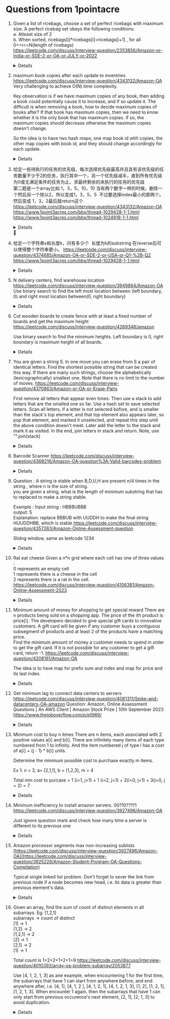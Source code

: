 # Questions from 1pointacre
1. Given a list of ricebags, choose a set of perfect ricebags with maximum size. A perfect ricebag set obeys the following conditions:  
    a. Atleast size of 2   
    b. When sorted, ricebags[i]*ricebags[i]=ricebags[i+1] , for all 0<=i<=N(length of ricebags)  
  https://leetcode.com/discuss/interview-question/2353856/Amazon-or-India-or-SDE-2-or-OA-or-JULY-or-2022  
    <details>

    ```python
    import math
    
    def max_bag_size(perfect):
        perfect_bag_size_map = {}
        result = 0
        for i in perfect:
            square_root = int(math.sqrt(i))
            if square_root * square_root != i or square_root not in perfect_bag_size_map:
                perfect_bag_size_map[i] = 1
                continue
    
            perfect_bag_size_map[i] = 1 + perfect_bag_size_map[square_root]
            result = max(result, perfect_bag_size_map[i])
        return result
    ```
    </details>
1. maximum book copies after each update to inventries  
   https://leetcode.com/discuss/interview-question/4343132/Amazon-OA  
   Very challenging to achieve O(N) time complexity.  

   Key observation is if we have maximum copies of any book, then adding a book could potentially cause it to increase, and if so update it. The difficult is when removing a book, how to decide maximum copies of books after? If that book has maximum copies, then we need to know whether it is the only book that has maximum copies. If so, the maximum copies should decrease otherwise the maximum copies doesn't change.  

   So the idea is to have two hash maps, one map book id with copies, the other map copies with book id, and they should change accordingly for each update.
   
    <details>

    ```python
    from collections import Counter
    
    def max_copies(updates):
        counter = Counter()
        result = []
        for update in updates:
            book_id = abs(update)
            quantity_change = 1 if update > 0 else -1
            counter[book_id] += quantity_change
            result.append(max(counter.values()))
    
        return result
    print(max_copies([6, 6, 2, -6, -2, -6])) # [1, 2, 2, 1, 1, 0]
    print(max_copies([1, 2, -1, 2])) # [1, 1, 1, 2]

    # Approach 2
    def get_max_copies(updates):
        book_id_copies_map = defaultdict(int)
        copies_book_ids_map = defaultdict(set)
        max_copies = 0
        result = []
        for update in updates:
            if update > 0:
                book_id = update
                current_copies = book_id_copies_map[book_id]
        
                if book_id in copies_book_ids_map[current_copies]:
                    copies_book_ids_map[current_copies].remove(book_id)
                
                current_copies += 1
                max_copies = max(max_copies, current_copies)
                book_id_copies_map[book_id] = current_copies
                copies_book_ids_map[current_copies].add(book_id)
            else:
                book_id = -update
                current_copies = book_id_copies_map[book_id]
                if current_copies == max_copies and len(copies_book_ids_map[current_copies]) == 1:
                    max_copies -= 1
                copies_book_ids_map[current_copies].remove(book_id)
                
                current_copies -= 1
                copies_book_ids_map[current_copies].add(book_id)
                book_id_copies_map[book_id] = current_copies
            result.append(max_copies)
        
        return result

    print(get_max_copies([6,6,3, 3,-6,-3,-6,-3])) #[1,2,2,2 2,,1,0]
    print(get_max_copies([6, 6, 2, -6, -2, -6])) # [1, 2, 2, 1, 1, 0]   
    ```
    </details>
   
1. 给定一些待执行的任务的优先级，每次选择优先级最高并且具有该优先级的任务数量不少于2的任务，执行其中一个，另一个优先级减半，直到所有优先级为0或无满足条件的任务为止。求最终剩余的未执行的任务的优‍先级  
第二题是一个array比如 1，3，5，10，10
当有两个数字一样的时候，删除一个然后另一个除以2，所以变成1，3，5，5  不过要选择index最小的那两个。
然后变成 1，3，2最后就return这个
https://leetcode.com/discuss/interview-question/4343132/Amazon-OA  
https://www.1point3acres.com/bbs/thread-1029428-1-1.html  
https://www.1point3acres.com/bbs/thread-1024918-1-1.html  
    <details>

    ```python
    import heapq
    
    def execute_tasks(tasks):
        heap = []
        remain_tasks = []
        for i, task in enumerate(tasks):
            heap.append((-task, i))
        heapq.heapify(heap)
        
        remain_tasks = []
    
        while heap:
            popped = heapq.heappop(heap)
            popped_priority = popped[0]
            
            if heap and heap[0][0] == popped_priority:
                    second = heapq.heappop(heap)
                    heapq.heappush(heap, (-(-second[0] // 2), second[1]))
            else:
                remain_tasks.append(popped)
        
        remain_tasks.sort(key = lambda x : x[1])
    
        return [-t[0] for t in remain_tasks] 
    
    print(execute_tasks([1, 3, 5, 10, 10])) # [1, 3, 2]
    print(execute_tasks([4, 4, 2, 1])) # [0]
    print(execute_tasks([6, 6, 6, 1, 2, 2])) # [3, 6, 0]
    print(execute_tasks([6, 1, 6, 1, 3])) # [0,1]
    print(execute_tasks([3,6,1,2,2,2])) # [3,6,0,2]
    print(execute_tasks([3,6,1,1,2,2]))   #  [3,6,0,1]
    print(execute_tasks([3,6,6,1,2,2])) # [0, 1]
    print(execute_tasks([2,5,4,2,8,6,7,5,2]))  # [4,8,6,7,0]

    ```
    </details>‌‌‌

1. 给定一个字符串s和长度k，问有多少个  长度为k的substring 在reverse后可以使得整个字符串更小。
   https://leetcode.com/discuss/interview-question/4374685/Amazon-OA-or-SDE-2-or-USA-or-Q1-%2B-Q2  
   https://www.1point3acres.com/bbs/thread-1029428-1-1.html

   <details>
       
   ```python
    def count_smaller_str_reverse(s, substr_length):
        def can_get_smaller_reverse(start, end):
            while start < end:
                if s[end] < s[start]:
                    return True
                start += 1
                end -= 1
            return False
        
        result = 0
        for start in range(len(s) - substr_length + 1):
            if can_get_smaller_reverse(start, start + substr_length - 1):
                result += 1
    
        return result
    
    print(count_smaller_str_reverse("amazon", 3)) # 1
    print(count_smaller_str_reverse("zyxwuv", 3)) # 4       
   ```
   </details>
1. N delivery centers, find warehouse location https://leetcode.com/discuss/interview-question/3949864/Amazon-OA  
   Use binary search to find the left most location between (left boundary, 0) and right most location between(0, right boundary)
    <details>
        
    ```python
           def suitable(location, delivery_centers, distance):
            total_distance = 0
            for center in delivery_centers:
                total_distance += abs(location - center) * 2
                if total_distance > distance:
                    return False
                    
            return True
        
        def get_leftmost_suitable_location(centers, left, right, distance):
            result = -1
            while left <= right:
                mid = left + (right - left) // 2
                if suitable(mid, centers, distance):
                    result = mid
                    right = mid - 1
                else:
                    left = mid + 1
            return result
        
        def get_rightmost_suitable_location(centers, left, right, distance):
            result = -1
            while left <= right:
                mid = left + (right - left) // 2
                if suitable(mid, centers, distance):
                    result = mid
                    left = mid + 1
                else:
                    right = mid - 1
            return result
        
        def get_suitable_locations(centers, distance):
            RIGHT_BOUNDARY = 10 ** 9
            LEFT_BOUNDARY = - 10 ** 9
            MID = 0
            centers.sort()
            leftmost_suitable_location = get_leftmost_suitable_location(centers, LEFT_BOUNDARY, MID, distance)
            rightmost_suitable_location = get_rightmost_suitable_location(centers, MID, RIGHT_BOUNDARY, distance)
            print(leftmost_suitable_location, rightmost_suitable_location)
            return rightmost_suitable_location - leftmost_suitable_location + 1 
        
        print(get_suitable_locations([-2, 1, 0], 9))
    ```
    </details>   

1. Cut wooden boards to create fence with at least a fixed number of boards and get the maximum height
   https://leetcode.com/discuss/interview-question/4269348/amazon  
     
   Use binary search to find the minimum heights. Left boundary is 0, right boundary is maximum height of all boards.  
    <details>
        
    ```python
     def is_feasible(heights, min_height, boards_needed):
        count = 0
        for height in heights:
            count += height // min_height
            if count >= boards_needed:
                return True
    
        return False
    
    def get_fence_height(heights, boards_needed):
        left = 0
        right = max(heights)
        result = 0
        while left <= right:
            mid = left + (right - left) // 2
            if is_feasible(heights, mid, boards_needed):
                result = mid
                left = mid + 1
            else:
                right = mid - 1
        return result
    
    print(get_fence_height([100, 5, 10], 4)) # 25
    ```
    </details>   
    
1. You are given a string S. In one move you can erase from S a pair of identical letters. Find the shortest possible string that can be created this way. If there are many such strings, choose the alphabetically (lexicographically) smallest one. Note that there is no limit to the number of moves.
   https://leetcode.com/discuss/interview-question/4370863/Amazon-or-OA-or-Erase-Pairs
   
   First remove all letters that appear even times. Then use a stack to add letters that are the smalled one so far. Use a hash set to save selected letters. Scan all letters, if a letter is not selected bofore, and is smaller than the stack's top element, and that top element also appears later, so pop that element, and marked it unselected, and repeat this step until the above condition doesn't meet. Later add the letter to the stack and mark it as visited. In the end, join letters in stack and return. Note, use "".join(stack)
    <details>

    ```python
            from collections import Counter
            def remove_duplicate(s):
                counter = Counter(s)
                odd_letters = []
                for letter in s:
                    if counter[letter] % 2 != 0:
                        odd_letters.append(letter)
            
                stack = []
                selected = set()
                letter_last_indice = {}
                for i, letter in enumerate(odd_letters):
                    letter_last_indice[letter] = i
                print(odd_letters)
                for i, letter in enumerate(odd_letters):
                    if letter not in selected:
                        while stack and letter < stack[-1] and letter_last_indice[stack[-1]] > i:
                            selected.remove(stack.pop())
                        stack.append(letter)
                        selected.add(letter)
                
                return "".join(stack)
            
            print(remove_duplicate("CBCAAXA")) # BAX
            print(remove_duplicate("ZYXZYZY")) # XYZ
            print(remove_duplicate("ABCBACDDAA")) # Empty String
            print(remove_duplicate("AKFKFMOGKFB")) # AFKMOGB
    ```
    </details>

1. Barcode Scanner
   https://leetcode.com/discuss/interview-question/4368216/Amazon-OA-question%3A-Valid-barcodes-problem  

    <details>

    ```python
    def validate(configuration):
        INVALID_MESSAGE = "Invalid configuration"
        barcodes = configuration.split("|")
        if not barcodes:
            return [ INVALID_MESSAGE ]
        
        barcode_length = 10
        order_length = 4
        order_config_value_map = {}
        for barcode in barcodes:
            if len(barcode) != barcode_length:
                return [ INVALID_MESSAGE ]
    
            order_str = barcode[:order_length]
            configuration_value = barcode[order_length:]
            if not order_str.isdigit() or not configuration_value.isalnum():
                return [ INVALID_MESSAGE ]
            
            order = int(order_str)
            if order in order_config_value_map:
                return [ INVALID_MESSAGE ]
            
            order_config_value_map[order] = configuration_value
                     
        sorted_order_config_value = [(order, configuration_value) for order, configuration_value in sorted(order_config_value_map.items())]
        for i in range(len(sorted_order_config_value)):
            if sorted_order_config_value[i][0] != i + 1:
                return [ INVALID_MESSAGE ]
        
        return [configuration_value for order, configuration_value in sorted_order_config_value]
    
    print(validate("0002abcdef|0001fghijk"))
    ```
    </details>

1. Question : A string is stable when B,D,U,H are present n/4 times in the string , where n is the size of string.  
    you are given a string, what is the length of minimum substring that has to replaced to make a string stable.  
    
    Example : Input string : HBBBUBBB  
    output: 5  
    Explanation: replace BBBUB with UUDDH to make the final string HUUDDHBB, which is stable
    https://leetcode.com/discuss/interview-question/4357263/Amazon-Online-Assessment-question  
   
    Slidng window, same as leetcode 1234
    <details>

    ```python
    from collections import Counter
    
    def feasible(counter, limit):
        for letter in counter:
            if counter[letter] > limit:
                return False
    
        return True
    
    def balancedString(s: str) -> int:
        limit = len(s) // 4
        counter = Counter(s)
        left = 0
        result = len(s)
        for right in range(len(s)):
            counter[s[right]] -= 1
            while left < len(s) and feasible(counter, limit):
                result = min(result, right - left + 1)
                counter[s[left]] += 1
                left += 1
            
        return result
    ```
    </details>    

8. Rat eat cheese
    Given a n*n grid where each cell has one of three values :  
    0 represents an empty cell  
    1 represents there is a cheese in the cell  
    2 represents there is a rat in the cell.  
    https://leetcode.com/discuss/interview-question/4106381/Amazon-Online-Assessment-2023  
    <details>

    ```python
        from collections import deque
        
        def eat_cheese(grid):
            rows = len(grid)
            cols = len(grid[0])
            cheese_count = 0
            queue = deque()
            for r in range(rows):
                for c in range(cols):
                    if grid[r][c] == 1:
                        cheese_count += 1
                    elif grid[r][c] == 2:
                        queue.append((r, c))
            
            time = -1
            while queue:
                level_size = len(queue)
                cheese_count_nearby = 0
                time += 1
                for i in range(level_size):
                    curr_row, curr_col = queue.popleft()
        
                    for row_offset, col_offset in [(-1, 0), (0, 1), (1, 0), (0, -1)]:
                        next_row = curr_row + row_offset
                        next_col = curr_col + col_offset
                        if next_row < 0 or next_row >= rows or next_col < 0 or next_col >= cols or grid[next_row][next_col] != 1:
                            continue
                        queue.append((next_row, next_col))
                        grid[next_row][next_col] = 2
                        cheese_count -= 1
            
                
            
            return time if cheese_count == 0 else -1
        
        grid = [[2,1, 1], [1, 1, 0], [0, 1, 1]]
        print(eat_cheese(grid))
        grid2 = [[2,1, 1], [0, 1, 1], [1, 0, 1]]
        print(eat_cheese(grid2))
    ```
    </details>

1. Minimum amount of money for shopping to get special reward
There are n products being sold on a shopping app. The price of the ith product is price[i]. The developers decided to give special gift cards to innovative customers. A gift card will be given if any customer buys a contiguous subsegment of products and at least 2 of the products have a matching price.  
Find the minimum amount of money a customer needs to spend in order to get the gift card. If it is not possible for any customer to get a gift card, return -1.
https://leetcode.com/discuss/interview-question/4208161/Amazon-OA

    The idea is to have map for prefix sum and index and map for price and its last index.

    <details>
        
    ```python
        def get_min_cost(prices):
        prefix_sum = [0] * len(prices)
        current_sum = 0
        price_last_idx_map = {}
        result = float('inf')
        for i, price in enumerate(prices):
            current_sum += price
            prefix_sum[i] = current_sum
            if price in price_last_idx_map:
                last_idx = price_last_idx_map[price]
                result = min(result, current_sum - prefix_sum[last_idx] + price)
    
            price_last_idx_map[price] = i
      
        return result
    
    print(get_min_cost([1, 2, 3, 1, 2, 1])) # 4
    print(get_min_cost([1, 2, 1, 2])) # 4
    print(get_min_cost([1, 100, 1, 7, 7])) # 14
    ```
    </details>

1. Get minimum lag to connect data centers to servers  
   https://leetcode.com/discuss/interview-question/4061311/Spike-and-datacenters-OA-amazon
   Question: Amazon, Online Assessment Questions | An AWS Client | Amazon Stock Prize | 10th September 2023 https://www.thejoboverflow.com/p/p1969/
    <details>
        
    ```python
    def get_min_lag(data_centers, servers):
        result = 0
        data_centers.sort()
        servers.sort()
        for i in range(len(data_centers)):
            result += abs(data_centers[i] - servers[i])
        
        return result
    
    print(get_min_lag([3, 1, 6, 8, 9], [2, 3, 1, 7, 9])) # 5        
    ```
    </details>

1. Minimum cost to buy n itmes
   There are n items, each associated with 2 positive values a[i] and b[i]. There are infinitely many items of each type numbered from 1 to infinity. And the item numbered j of type i has a cost of a[i] + (j - 1) * b[i] units.  

    Determine the minimum possible cost to purchase exactly m items.  

    Ex 1:
    n = 3, a= [2,1,1], b = [1,2,3], m = 4

    Total min cost to purcase = 1 (i=1, j=1) + 1 (i=2, j=1) + 2(i=0, j=1) + 3(i=0, j = 2) = 7
    <details>
        
    ```python
    import heapq
    
    def get_min_cost(a_prices, b_prices, items_count):
        heap = []
        prices_len = len(a_prices)
        for j in range(1, prices_len):
            for i in range(prices_len):
                heapq.heappush(heap, a_prices[i] + (j - 1) * b_prices[i])
        return sum(heapq.nsmallest(items_count, heap))
    
    print(get_min_cost([2,1,1], [1,2,3], 4)) # 7      
    ```
    </details>


1. Minimum inefficiency to install amazon servers. 00?10??1?1   
   https://leetcode.com/discuss/interview-question/3927496/Amazon-OA

   Just ignore question mark and check how many time a server is different to its previous one    
    <details>
        
    ```python
    def get_min_inefficiency(servers_locations):
        filled_locations = [location for location in servers_locations if location != "?"]
    
        result = 0
        for i in range(1, len(filled_locations)):
            if filled_locations[i] != filled_locations[i - 1]:
                result += 1
    
        return result
        
    
    print(get_min_inefficiency("00?10??1?1")) # 3  
    ```
    </details>

1. Amazon processor segments max non-increasing sublists 
   [https://leetcode.com/discuss/interview-question/3927496/Amazon-OA](https://leetcode.com/discuss/interview-question/3925228/Amazon-Student-Program-OA-Questions-Compilation)

   Typical single linked list problem. Don't forget to sever the link from previous node if a node becomes new head, i.e. its data is greater than previous element's data.  
    <details>
        
    ```python
    class Node:
        def __init__(self, data):
            self.data = data
            self.next = None
        
        def get_values(self):
            current = self
            result = []
            while current:
                result.append(current.data)
                current = current.next
            
            return result
    
    def get_largest_sublist(head):
        if not head:
            return head
        
        max_len = 1
        result_sublist = head
        current_head = head
        current_segment = head
        next_segment = head.next
        current_len = 1
        while next_segment:
            if next_segment.data <= current_segment.data:
                current_len += 1
                if current_len > max_len:
                    result_sublist = current_head
            else:
                current_len = 1
                current_head = next_segment
                current_segment.next = None
    
            current_segment = next_segment
            next_segment = next_segment.next
        
        return result_sublist
    
    def add(values):
        if not values:
            return None
        
        head = Node(values[0])
        current = head
        for i in range(1, len(values)):
            current.next = Node(values[i])
            current = current.next
        
        return head
    
    
    node = get_largest_sublist(add([2, 5, 4, 4, 5]))
    print(node.get_values()) # 5, 4, 4
    ```
    </details>

1. Given an array, find the sum of count of distinct elements in all subarrays.
    Eg: [1,2,1]    
    subarrays -> count of distinct  
    [1] -> 1  
    [1,2] -> 2  
    [1,2,1] -> 2  
    [2] -> 1  
    [2,1] -> 2  
    [1] -> 1  

    Total count is 1+2+2+1+2+1=9
    https://leetcode.com/discuss/interview-question/4010393/array-oa-problem-subarray/2053877  

    Use [4, 1, 2, 1, 3] as ane example, when encountering 1 for the first time, the subarrays that have 1 can start from anywhere before, and end anywhere after, i.e. [4, 1], [4, 1, 2 ], [4, 1, 2, 1], [4, 1, 2, 1, 3], [1, 2], [1, 2, 1], [1, 2, 1, 3]. When encounter 1 again, then the subarrays that have 1 can only start from previous occurence's next element, [2, 1], [2, 1, 3]  to avoid duplication.   
    <details>
        
    ```python
    from collections import defaultdict
    
    def count_unique_elements(nums):
        num_last_idx_map = defaultdict(lambda : -1)
        result = 0
        for i, num in enumerate(nums):
            result += (i - num_last_idx_map[num]) * (len(nums) - i)
            num_last_idx_map[num] = i
        
        return result
    
    print(count_unique_elements([1,2,1])) # 9
    ```
    </details>
